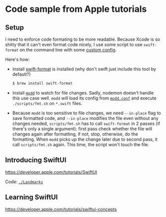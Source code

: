 # Code sample from Apple tutorials

## Setup

I need to enforce code formating to be more readable. Because Xcode is so shitty
that it can't even format code nicely, I use some script to use `swift-format`
on the command line with some [custom config](./swift-format.json).

Here's how:

- Install [swift-format](https://github.com/apple/swift-format) is installed
  (why don't swift just include this tool by default?)

  ```sh
  $ brew install swift-format
  ```

- Install [`modd`](https://github.com/cortesi/modd) to watch for file changes.
  Sadly, nodemon doesn't handle this use case well. `modd` will load its config
  from [`modd.conf`](./modd.conf) and execute `./scripts/fmt.sh` on `*.swift`
  files.

- Because `modd` is too sensitive to file changes, we need `--in-place` flag to
  save formatted code, and `--in-place` modifies the file even without any
  changes needed, `scripts/fmt.sh` has to call `swift-format` in 2 passes (if
  there's only a single argument): first pass check whether the file will
  changes again after formatting, if not, stop, otherwise, do the formatting.
  When `modd` picks up the change later due to second pass, it call
  `scripts/fmt.sh` again. This time, the script won't touch the file.

## Introducing SwiftUI

https://developer.apple.com/tutorials/SwiftUI

Code: [`./Landmarks`](./Landmarks)

## Learning SwiftUI

https://developer.apple.com/tutorials/swiftui-concepts
